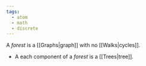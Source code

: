 ```yaml
---
tags:
  - atom
  - math
  - discrete
---
```

A *forest* is a [[Graphs|graph]] with no [[Walks|cycles]].
- A each component of a *forest* is a [[Trees|tree]]. 
